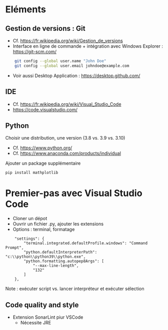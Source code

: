 # Eléments

## Gestion de versions : Git 
* Cf. https://fr.wikipedia.org/wiki/Gestion_de_versions
* Interface en ligne de commande + intégration avec Windows Explorer : https://git-scm.com/

```bash
    git config --global user.name "John Doe"
    git config --global user.email johndoe@example.com
```

* Voir aussi Desktop Application : https://desktop.github.com/

## IDE
* Cf. https://fr.wikipedia.org/wiki/Visual_Studio_Code
* https://code.visualstudio.com/ 

## Python
Choisir une distribution, une version (3.8 vs. 3.9 vs. 3.10)
* Cf. https://www.python.org/
* Cf. https://www.anaconda.com/products/individual

Ajouter un package supplémentaire 
```bash
pip install mathplotlib
```

# Premier-pas avec Visual Studio Code 
* Cloner un dépot
* Ouvrir un fichier .py, ajouter les extensions
* Options : terminal, formatage 
```
	"settings": {
		"terminal.integrated.defaultProfile.windows": "Command Prompt",
		"python.defaultInterpreterPath": "c:\\python\\python39\\python.exe",
		"python.formatting.autopep8Args": [
			"--max-line-length",
			"132"
		]
	},
```

Note : exécuter script vs. lancer interpréteur et exécuter sélection


## Code quality and style
* Extension SonarLint piur VSCode
    * Nécessite JRE 
